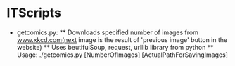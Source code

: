 # ITScripts

* getcomics.py: 
** Downloads specified number of images from www.xkcd.com(next image is the result of 'previous image' button in the website)
** Uses beutifulSoup, request, urllib library from python
** Usage: ./getcomics.py [NumberOfImages] [ActualPathForSavingImages]
